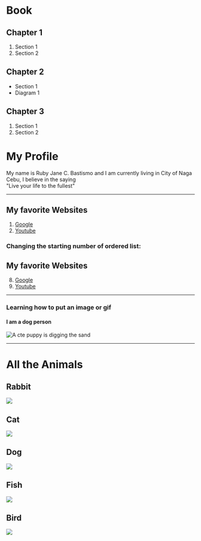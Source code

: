 <!DOCTYPE html>
<html lang="en">
<head>
  <meta charset="UTF-8">
  <meta name="viewport" content="width=device-width, initial-scale=1.0">
  <title>RubyJane's Website</title>
</head>


<body>
  
  <h1>Book</h1>
  <h2>Chapter 1</h2>
   <ol>
    <li>Section 1</li>
    <li>Section 2</li>
   </ol> 
  <h2>Chapter 2</h2>
    <ul>
      <li>Section 1</li>
      <li>Diagram 1</li>
    </ul>
  <h2>Chapter 3</h2>
    <ol>
      <li>Section 1</li>
      <li>Section 2</li>
    </ol>


<h1>My Profile</h1>
<p>
  My name is Ruby Jane C. Bastismo and I am currently living in City of Naga Cebu, I believe in the saying 
  <br>"Live your life to the fullest" <hr>
</p>

 <h2> My favorite Websites</h2>
 <ol>
  <li><a href="https://www.google.com/">Google </a></li>
  <li><a href="https://www.youtube.com/">Youtube</a></li>
 </ol>

 <h3>Changing the starting number of ordered list:</h3>
 <h2> My favorite Websites</h2>
 <ol start="8">
  <li><a href="https://www.google.com/">Google </a></li>
  <li><a href="https://www.youtube.com/">Youtube</a></li>
 </ol>
<hr>

<h3>Learning how to put an image or gif </h3>
<h4> I am a dog person </h4>
<img src="https://raw.githubusercontent.com/appbrewery/webdev/main/puppy.gif" alt="A cte puppy is digging the sand" />

<hr>
<h1>All the Animals</h1>
<h2>Rabbit</h2>
 <img src="4.0 File Paths/Folder0/rabbit.png"/>
<h2>Cat</h2>
 <img src="4.0 File Paths/Folder0/Folder3/cat.png"/>
<h2>Dog</h2>
 <img src="4.0 File Paths/dog.png"/>
<h2>Fish</h2>
 <img src="4.0 File Paths/Folder1/fish.png"/>
<h2>Bird</h2>
 <img src="4.0 File Paths/Folder1/Folder2/bird.png"/>

</body>
</html>
